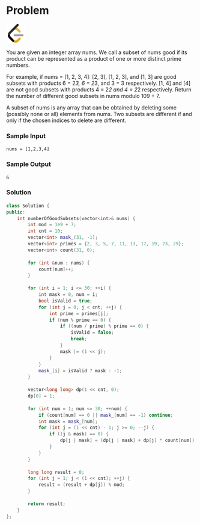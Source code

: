 # Problem
<a href="https://leetcode.com/problems/destroying-asteroids/">
  <img src="../lib/leetcode-3628885-3030025.webp" width="50"/>
</a>

You are given an integer array nums. We call a subset of nums good if its product can be represented as a product of one or more distinct prime numbers.

For example, if nums = [1, 2, 3, 4]:
[2, 3], [1, 2, 3], and [1, 3] are good subsets with products 6 = 2*3, 6 = 2*3, and 3 = 3 respectively.
[1, 4] and [4] are not good subsets with products 4 = 2*2 and 4 = 2*2 respectively.
Return the number of different good subsets in nums modulo 109 + 7.

A subset of nums is any array that can be obtained by deleting some (possibly none or all) elements from nums. Two subsets are different if and only if the chosen indices to delete are different.

### Sample Input
```
nums = [1,2,3,4]
```
### Sample Output
```
6
```

### Solution
```cpp
class Solution {
public:
    int numberOfGoodSubsets(vector<int>& nums) {
        int mod = 1e9 + 7;
        int cnt = 10;
        vector<int> mask_(31, -1);
        vector<int> primes = {2, 3, 5, 7, 11, 13, 17, 19, 23, 29};
        vector<int> count(31, 0);

        for (int &num : nums) {
            count[num]++;
        }

        for (int i = 1; i <= 30; ++i) {
            int mask = 0, num = i;
            bool isValid = true;
            for (int j = 0; j < cnt; ++j) {
                int prime = primes[j];
                if (num % prime == 0) {
                    if ((num / prime) % prime == 0) {
                        isValid = false;
                        break;
                    }
                    mask |= (1 << j);
                }
            }
            mask_[i] = isValid ? mask : -1;
        }

        vector<long long> dp(1 << cnt, 0);
        dp[0] = 1;

        for (int num = 1; num <= 30; ++num) {
            if (count[num] == 0 || mask_[num] == -1) continue;
            int mask = mask_[num];
            for (int j = (1 << cnt) - 1; j >= 0; --j) {
                if ((j & mask) == 0) {
                    dp[j | mask] = (dp[j | mask] + dp[j] * count[num]) % mod;
                }
            }
        }

        long long result = 0;
        for (int j = 1; j < (1 << cnt); ++j) {
            result = (result + dp[j]) % mod;
        }

        return result;
    }
};

```
